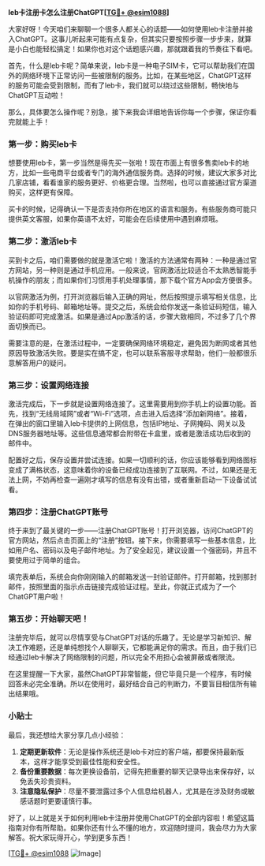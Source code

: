 **leb卡注册卡怎么注册ChatGPT[[TG💪+ @esim1088](https://t.me/s/esim1088)]**

大家好呀！今天咱们来聊聊一个很多人都关心的话题——如何使用leb卡注册并接入ChatGPT。这事儿听起来可能有点复杂，但其实只要按照步骤一步步来，就算是小白也能轻松搞定！如果你也对这个话题感兴趣，那就跟着我的节奏往下看吧。

首先，什么是leb卡呢？简单来说，leb卡是一种电子SIM卡，它可以帮助我们在国外的网络环境下正常访问一些被限制的服务。比如，在某些地区，ChatGPT这样的服务可能会受到限制，而有了leb卡，我们就可以绕过这些限制，畅快地与ChatGPT互动啦！

那么，具体要怎么操作呢？别急，接下来我会详细地告诉你每一个步骤，保证你看完就能上手！

### 第一步：购买leb卡

想要使用leb卡，第一步当然是得先买一张啦！现在市面上有很多售卖leb卡的地方，比如一些电商平台或者专门的海外通信服务商。选择的时候，建议大家多对比几家店铺，看看谁家的服务更好、价格更合理。当然啦，也可以直接通过官方渠道购买，这样更有保障。

买卡的时候，记得确认一下是否支持你所在地区的语言和服务。有些服务商可能只提供英文客服，如果你英语不太好，可能会在后续使用中遇到麻烦哦。

### 第二步：激活leb卡

买到卡之后，咱们需要做的就是激活它啦！激活的方法通常有两种：一种是通过官方网站，另一种则是通过手机应用。一般来说，官网激活比较适合不太熟悉智能手机操作的朋友；而如果你们习惯用手机处理事情，那下载个官方App会方便很多。

以官网激活为例，打开浏览器后输入正确的网址，然后按照提示填写相关信息，比如你的手机号码、邮箱地址等。提交之后，系统会给你发送一条验证码短信，输入验证码即可完成激活。如果是通过App激活的话，步骤大致相同，不过多了几个界面切换而已。

需要注意的是，在激活过程中，一定要确保网络环境稳定，避免因为断网或者其他原因导致激活失败。要是实在搞不定，也可以联系客服寻求帮助，他们一般都很乐意解答用户的疑问。

### 第三步：设置网络连接

激活完成后，下一步就是设置网络连接了。这里需要用到你手机上的设置功能。首先，找到“无线局域网”或者“Wi-Fi”选项，点击进入后选择“添加新网络”。接着，在弹出的窗口里输入leb卡提供的上网信息，包括IP地址、子网掩码、网关以及DNS服务器地址等。这些信息通常都会附带在卡盒里，或者是激活成功后收到的邮件中。

配置好之后，保存设置并尝试连接。如果一切顺利的话，你应该能够看到网络图标变成了满格状态，这意味着你的设备已经成功连接到了互联网。不过，如果还是无法上网，不妨再检查一遍刚才填写的信息有没有出错，或者重新启动一下设备试试看。

### 第四步：注册ChatGPT账号

终于来到了最关键的一步——注册ChatGPT账号！打开浏览器，访问ChatGPT的官方网站，然后点击页面上的“注册”按钮。接下来，你需要填写一些基本信息，比如用户名、密码以及电子邮件地址。为了安全起见，建议设置一个强密码，并且不要使用过于简单的组合。

填完表单后，系统会向你刚刚输入的邮箱发送一封验证邮件。打开邮箱，找到那封邮件，按照里面的指示点击链接完成验证过程。至此，你就正式成为了一个ChatGPT用户啦！

### 第五步：开始聊天吧！

注册完毕后，就可以尽情享受与ChatGPT对话的乐趣了。无论是学习新知识、解决工作难题，还是单纯想找个人聊聊天，它都能满足你的需求。而且，由于我们已经通过leb卡解决了网络限制的问题，所以完全不用担心会被屏蔽或者限流。

在这里提醒一下大家，虽然ChatGPT非常智能，但它毕竟只是一个程序，有时候回答未必完全准确。所以在使用时，最好结合自己的判断力，不要盲目相信所有输出结果哦。

### 小贴士

最后，我还想给大家分享几点小经验：

1. **定期更新软件**：无论是操作系统还是leb卡对应的客户端，都要保持最新版本，这样才能享受到最佳性能和安全性。
2. **备份重要数据**：每次更换设备前，记得先把重要的聊天记录导出来保存好，以免丢失珍贵资料。
3. **注意隐私保护**：尽量不要泄露过多个人信息给机器人，尤其是在涉及财务或敏感话题时更要谨慎行事。

好了，以上就是关于如何利用leb卡注册并使用ChatGPT的全部内容啦！希望这篇指南对你有所帮助。如果你还有什么不懂的地方，欢迎随时提问，我会尽力为大家解答。祝大家玩得开心，学到更多东西！

[[TG💪+ @esim1088](https://t.me/s/esim1088) ![Image](https://i.postimg.cc/4NQfJmqS/Snipaste-2025-05-13-00-14-12.png)]